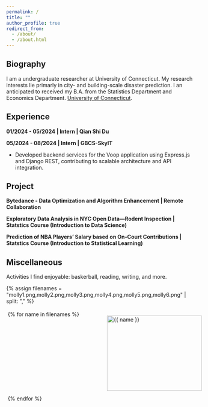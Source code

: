 ```yaml
---
permalink: /
title: ""
author_profile: true
redirect_from: 
  - /about/
  - /about.html
---
```


<style type="text/css">
   /*! div style */
  .image-gallery {
    width: 100%;
    display: grid;
    grid-template-columns: repeat(auto-fill,minmax(200px, 1fr));
    justify-content: center;
    padding: 4px;
  }

  .box {
      flex-basis: 25%;
      width: 100%;
      padding: 10px;
      margin: 2px;
  }

  .img-gallery {
	width: 100%;
  height: 200px;
	object-fit: cover;
  transform: scale(1);
  transition: all 0.3s ease-in-out;
  }
  .img-gallery:hover {
    transform: scale(1.05);
  }
</style>

## Biography
I am a undergraduate researcher at University of Connecticut.
My research interests lie primarly in city- and building-scale disaster prediction. I an anticipated to received my B.A. from the Statistics Department and Economics Department. [University of Connecticut](https://uconn.edu/).

## Experience
**01/2024 - 05/2024 | Intern | Qian Shi Du**

**05/2024 - 08/2024 | Intern | GBCS-SkyIT**
* Developed backend services for the Voop application using Express.js and Django REST, contributing to scalable architecture and API integration.

## Project
**Bytedance - Data Optimization and Algorithm Enhancement | Remote Collaboration**

**Exploratory Data Analysis in NYC Open Data—Rodent Inspection | Statstics Course (Introduction to Data Science)**

**Prediction of NBA Players’ Salary based on On-Court Contributions | Statstics Course (Introduction to Statistical Learning)**

## Miscellaneous
Activities I find enjoyable: baskerball, reading, writing, and more.

{% assign filenames = "molly1.png,molly2.png,molly3.png,molly4.png,molly5.png,molly6.png" | split: "," %}
<div class ="image-gallery">
{% for name in filenames %}
    <div class="box">
    <a href="{{ site.url }}{{ site.baseurl }}/assets/img/cat/full/{{ name }}">
      <img src="{{ site.url }}{{ site.baseurl }}/assets/img/molly/thumbs/{{ name }}" alt="{{ name }}"  class="img-gallery" />
     </a>
    </div>
 {% endfor %}
</div>
